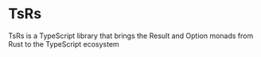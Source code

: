# TsRs
TsRs is a TypeScript library that brings the Result and Option monads from Rust to the TypeScript ecosystem
